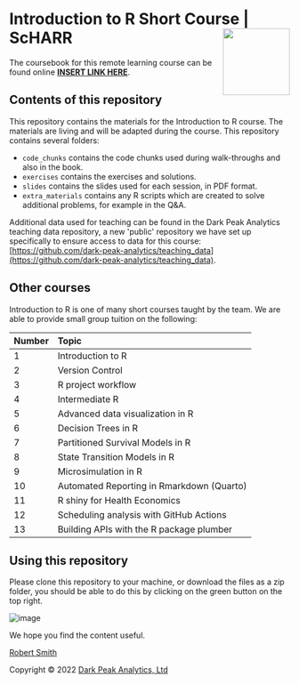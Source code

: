 # Introduction to R Short Course | ScHARR <img src="https://github.com/RobertASmith/darkpeak/blob/main/man/figures/logo_concise.PNG" align="right" width="120" />

The coursebook for this remote learning course can be found online [**INSERT LINK HERE**](https://intro2scharr.netlify.app/).

## Contents of this repository

This repository contains the materials for the Introduction to R course. The materials are living and will be adapted during the course. This repository contains several folders:

- `code_chunks` contains the code chunks used during walk-throughs and also in the book.
- `exercises` contains the exercises and solutions.
- `slides` contains the slides used for each session, in PDF format.
- `extra_materials` contains any R scripts which are created to solve additional problems, for example in the Q&A.

Additional data used for teaching can be found in the Dark Peak Analytics teaching data repository, a new 'public' repository we have set up specifically to ensure access to data for this course: [https://github.com/dark-peak-analytics/teaching_data](https://github.com/dark-peak-analytics/teaching_data).

## Other courses

Introduction to R is one of many short courses taught by the team. We are able to provide small group tuition on the following:

|Number|Topic|
|:----|:----|
|1|Introduction to R|
|2|Version Control|
|3|R project workflow|
|4|Intermediate R|
|5|Advanced data visualization in R|
|6|Decision Trees in R|
|7|Partitioned Survival Models in R|
|8|State Transition Models in R|
|9|Microsimulation in R|
|10|Automated Reporting in Rmarkdown (Quarto)|
|11|R shiny for Health Economics|
|12|Scheduling analysis with GitHub Actions|
|13|Building APIs with the R package plumber|

## Using this repository

Please clone this repository to your machine, or download the files as a zip folder, you should be able to do this by clicking on the green button on the top right.

![image](https://user-images.githubusercontent.com/41961614/192293545-5dcca23f-c3db-410b-95cf-529256356f85.png)

We hope you find the content useful.

[Robert Smith](https://www.linkedin.com/in/robert-smith-53b28438/)

Copyright © 2022 [Dark Peak Analytics, Ltd](https://www.darkpeakanalytics.com)
